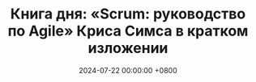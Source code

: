 ---
title: "Книга дня: «Scrum: руководство по Agile» Криса Симса в кратком изложении"
description: >-
  🚀 «Scrum» — практическое руководство по гибкой методологии управления проектами, которое помогает командам быстро и эффективно достигать целей. Обзор книги "Scrum" Криса Симса: как внедрить Agile и Scrum для эффективного управления проектами и повышения продуктивности!
date: 2024-07-22 00:00:00 +0800
categories: [Мышление, Конспекты-книг]
tags:
  [
    scrum,
    крис-симс,
    управление-проектами,
    agile-методология,
    разработка-продуктов,
    продуктивность,
    командная-работа,
    скрам-мастер,
    спринты,
    бэклог,
    пользовательские-истории,
    итеративный-процесс,
    программное-обеспечение,
    инновации
  ]
image: 
alt: Обложка книги Scrum Криса Симса
fallback:
  -
  -
---